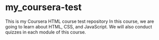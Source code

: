 # my_coursera-test
This is my Coursera HTML course test repository
In this course, we are going to learn about HTML, CSS, and JavaScript.
We will also conduct quizzes in each module of this course.

